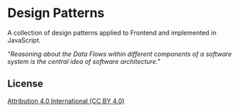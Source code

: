 # Design Patterns
A collection of design patterns applied to Frontend and implemented in JavaScript.

_"Reasoning about the Data Flows within different components of a software system is the central idea of software architecture."_

## License
[Attribution 4.0 International (CC BY 4.0)](https://creativecommons.org/licenses/by/4.0/legalcode)
